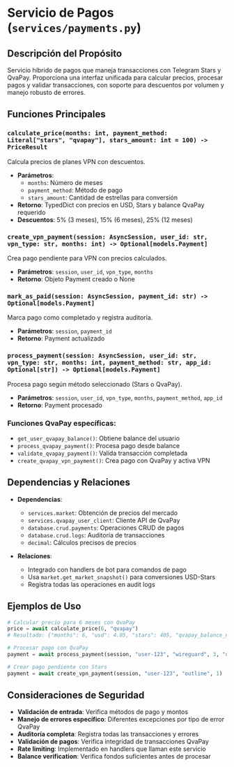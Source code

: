 # Servicio de Pagos (`services/payments.py`)

## Descripción del Propósito

Servicio híbrido de pagos que maneja transacciones con Telegram Stars y QvaPay. Proporciona una interfaz unificada para calcular precios, procesar pagos y validar transacciones, con soporte para descuentos por volumen y manejo robusto de errores.

## Funciones Principales

### `calculate_price(months: int, payment_method: Literal["stars", "qvapay"], stars_amount: int = 100) -> PriceResult`
Calcula precios de planes VPN con descuentos.
- **Parámetros**:
  - `months`: Número de meses
  - `payment_method`: Método de pago
  - `stars_amount`: Cantidad de estrellas para conversión
- **Retorno**: TypedDict con precios en USD, Stars y balance QvaPay requerido
- **Descuentos**: 5% (3 meses), 15% (6 meses), 25% (12 meses)

### `create_vpn_payment(session: AsyncSession, user_id: str, vpn_type: str, months: int) -> Optional[models.Payment]`
Crea pago pendiente para VPN con precios calculados.
- **Parámetros**: `session`, `user_id`, `vpn_type`, `months`
- **Retorno**: Objeto Payment creado o None

### `mark_as_paid(session: AsyncSession, payment_id: str) -> Optional[models.Payment]`
Marca pago como completado y registra auditoría.
- **Parámetros**: `session`, `payment_id`
- **Retorno**: Payment actualizado

### `process_payment(session: AsyncSession, user_id: str, vpn_type: str, months: int, payment_method: str, app_id: Optional[str]) -> Optional[models.Payment]`
Procesa pago según método seleccionado (Stars o QvaPay).
- **Parámetros**: `session`, `user_id`, `vpn_type`, `months`, `payment_method`, `app_id`
- **Retorno**: Payment procesado

### Funciones QvaPay específicas:
- `get_user_qvapay_balance()`: Obtiene balance del usuario
- `process_qvapay_payment()`: Procesa pago desde balance
- `validate_qvapay_payment()`: Valida transacción completada
- `create_qvapay_vpn_payment()`: Crea pago con QvaPay y activa VPN

## Dependencias y Relaciones

- **Dependencias**:
  - `services.market`: Obtención de precios del mercado
  - `services.qvapay_user_client`: Cliente API de QvaPay
  - `database.crud.payments`: Operaciones CRUD de pagos
  - `database.crud.logs`: Auditoría de transacciones
  - `decimal`: Cálculos precisos de precios

- **Relaciones**:
  - Integrado con handlers de bot para comandos de pago
  - Usa `market.get_market_snapshot()` para conversiones USD-Stars
  - Registra todas las operaciones en audit logs

## Ejemplos de Uso

```python
# Calcular precio para 6 meses con QvaPay
price = await calculate_price(6, "qvapay")
# Resultado: {"months": 6, "usd": 4.05, "stars": 405, "qvapay_balance_needed": 4.05}

# Procesar pago con QvaPay
payment = await process_payment(session, "user-123", "wireguard", 3, "qvapay", "app-456")

# Crear pago pendiente con Stars
payment = await create_vpn_payment(session, "user-123", "outline", 1)
```

## Consideraciones de Seguridad

- **Validación de entrada**: Verifica métodos de pago y montos
- **Manejo de errores específico**: Diferentes excepciones por tipo de error QvaPay
- **Auditoría completa**: Registra todas las transacciones y errores
- **Validación de pagos**: Verifica integridad de transacciones QvaPay
- **Rate limiting**: Implementado en handlers que llaman este servicio
- **Balance verification**: Verifica fondos suficientes antes de procesar